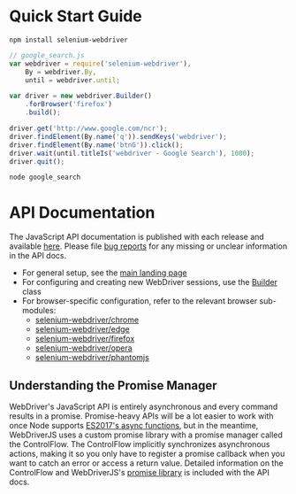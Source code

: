 # Quick Start Guide

```
npm install selenium-webdriver
```

```javascript
// google_search.js
var webdriver = require('selenium-webdriver'),
    By = webdriver.By,
    until = webdriver.until;

var driver = new webdriver.Builder()
    .forBrowser('firefox')
    .build();

driver.get('http://www.google.com/ncr');
driver.findElement(By.name('q')).sendKeys('webdriver');
driver.findElement(By.name('btnG')).click();
driver.wait(until.titleIs('webdriver - Google Search'), 1000);
driver.quit();
```

```
node google_search
```

# API Documentation

The JavaScript API documentation is published with each release and available [here](http://seleniumhq.github.io/selenium/docs/api/javascript/). Please file [bug reports](https://github.com/SeleniumHQ/selenium/issues) for any missing or unclear information in the API docs.

* For general setup, see the [main landing page](http://seleniumhq.github.io/selenium/docs/api/javascript/)
* For configuring and creating new WebDriver sessions, use the [Builder](http://seleniumhq.github.io/selenium/docs/api/javascript/module/selenium-webdriver/builder_exports_Builder.html) class
* For browser-specific configuration, refer to the relevant browser sub-modules:
  - [selenium-webdriver/chrome](http://seleniumhq.github.io/selenium/docs/api/javascript/module/selenium-webdriver/chrome.html)
  - [selenium-webdriver/edge](http://seleniumhq.github.io/selenium/docs/api/javascript/module/selenium-webdriver/edge.html)
  - [selenium-webdriver/firefox](http://seleniumhq.github.io/selenium/docs/api/javascript/module/selenium-webdriver/firefox/index.html)
  - [selenium-webdriver/opera](http://seleniumhq.github.io/selenium/docs/api/javascript/module/selenium-webdriver/opera.html)
  - [selenium-webdriver/phantomjs](http://seleniumhq.github.io/selenium/docs/api/javascript/module/selenium-webdriver/phantomjs.html)

## Understanding the Promise Manager

WebDriver's JavaScript API is entirely asynchronous and every command results in a promise. Promise-heavy APIs will be a lot easier to work with once Node supports [ES2017's async functions](http://www.2ality.com/2016/02/async-functions.html), but in the meantime, WebDriverJS uses a custom promise library with a promise manager called the ControlFlow. The ControlFlow implicitly synchronizes asynchronous actions, making it so you only have to register a promise callback when you want to catch an error or access a return value. Detailed information on the ControlFlow and WebDriverJS's [promise library](http://seleniumhq.github.io/selenium/docs/api/javascript/module/selenium-webdriver/lib/promise.html) is included with the API docs.